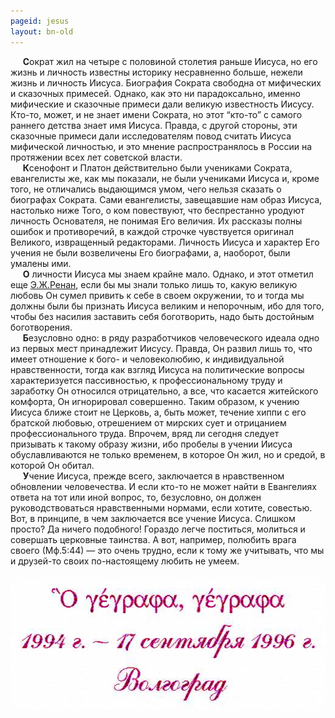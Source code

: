 ```yaml
---
pageid: jesus
layout: bn-old
---
```



<p>     <strong>С</strong>ократ жил на четыре с половиной столетия раньше Иисуса, но его жизнь и личность известны историку несравненно больше, нежели жизнь и личность Иисуса. Биография Сократа свободна от мифических и сказочных примесей. Однако, как это ни парадоксально, именно мифические и сказочные примеси дали великую известность Иисусу. Кто-то, может, и не знает имени Сократа, но этот “кто-то” с самого раннего детства знает имя Иисуса. Правда, с другой стороны, эти сказочные примеси дали исследователям повод считать Иисуса мифической личностью, и это мнение распространялось в России на протяжении всех лет советской власти.<br />
     <strong>К</strong>сенофонт и Платон действительно были учениками Сократа, евангелисты же, как мы показали, не были учениками Иисуса и, кроме того, не отличались выдающимся умом, чего нельзя сказать о биографах Сократа. Сами евангелисты, завещавшие нам образ Иисуса, настолько ниже Того, о ком повествуют, что беспрестанно уродуют личность Основателя, не понимая Его величия. Их рассказы полны ошибок и противоречий, в каждой строчке чувствуется оригинал Великого, извращенный редакторами. Личность Иисуса и характер Его учения не были возвеличены Его биографами, а, наоборот, были умалены ими.<br />
     <strong>О</strong> личности Иисуса мы знаем крайне мало. Однако, и этот отметил еще <a href="/people/renan.htm" title="Э.Ж.Ренан">Э.Ж.Ренан</a>, если бы мы знали только лишь то, какую великую любовь Он сумел привить к себе в своем окружении, то и тогда мы должны были бы признать Иисуса великим и непорочным, ибо для того, чтобы без насилия заставить себя боготворить, надо быть достойным боготворения.<br />
     <strong>Б</strong>езусловно одно: в ряду разработчиков человеческого идеала одно из первых мест принадлежит Иисусу. Правда, Он развил лишь то, что имеет отношение к бого- и человеколюбию, к индивидуальной нравственности, тогда как взгляд Иисуса на политические вопросы характеризуется пассивностью, к профессиональному труду и заработку Он относился отрицательно, а все, что касается житейского комфорта, Он игнорировал совершенно. Таким образом, к учению Иисуса ближе стоит не Церковь, а, быть может, течение хиппи с его братской любовью, отрешением от мирских сует и отрицанием профессионального труда. Впрочем, вряд ли сегодня следует призывать к такому образу жизни, ибо пробелы в учении Иисуса обуславливаются не только временем, в которое Он жил, но и средой, в которой Он обитал.<br />
     <strong>У</strong>чение Иисуса, прежде всего, заключается в нравственном обновлении человечества. И если кто-то не может найти в Евангелиях ответа на тот или иной вопрос, то, безусловно, он должен руководствоваться нравственными нормами, если хотите, совестью. Вот, в принципе, в чем заключается все учение Иисуса. Слишком просто? Да ничего подобного! Гораздо легче поститься, молиться и совершать церковные таинства. А вот, например, полюбить врага своего (Мф.5:44) — это очень трудно, если к тому же учитывать, что мы и друзей-то своих по-настоящему любить не умеем.<br />
</p>
<h5 id="что-я-написал-то-написал-ин.1922-1994---17-сентября-1996-г.-волгоград" data-align="CENTER"><img src="img/gegrapha.jpg" width="520" height="210" alt="&#39;Что я написал, то написал&#39; (Ин.19:22) 1994 - 17 сентября 1996 г. Волгоград" /></h5>
<p> </p>

     



